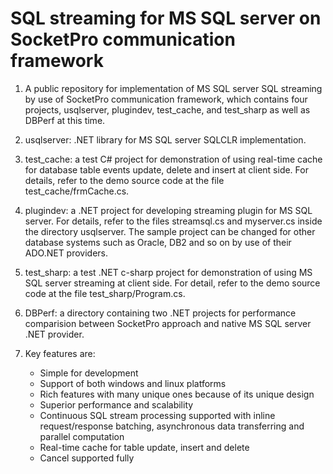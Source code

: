 # SQL streaming for MS SQL server on SocketPro communication framework

1. A public repository for implementation of MS SQL server SQL streaming by use of SocketPro communication framework, which contains four projects, usqlserver, plugindev, test_cache, and test_sharp as well as DBPerf at this time.

2. usqlserver: .NET library for MS SQL server SQLCLR implementation.

3. test_cache: a test C# project for demonstration of using real-time cache for database table events update, delete and insert at client side. For details, refer to the demo source code at the file test_cache/frmCache.cs.

4. plugindev: a .NET project for developing streaming plugin for MS SQL server. For details, refer to the files streamsql.cs and myserver.cs inside the directory usqlserver. The sample project can be changed for other database systems such as Oracle, DB2 and so on by use of their ADO.NET providers.

5. test_sharp: a test .NET c-sharp project for demonstration of using MS SQL server streaming at client side. For detail, refer to the demo source code at the file test_sharp/Program.cs.

8. DBPerf: a directory containing two .NET projects for performance comparision between SocketPro approach and native MS SQL server .NET provider.

9. Key features are:
    - Simple for development
    - Support of both windows and linux platforms
    - Rich features with many unique ones because of its unique design
    - Superior performance and scalability
    - Continuous SQL stream processing supported with inline request/response batching, asynchronous data transferring and parallel computation
    - Real-time cache for table update, insert and delete
    - Cancel supported fully
